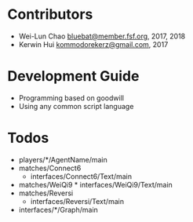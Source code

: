Contributors
============
* Wei-Lun Chao <bluebat@member.fsf.org>, 2017, 2018
* Kerwin Hui <kommodorekerz@gmail.com>, 2017

Development Guide
=================
* Programming based on goodwill
* Using any common script language

Todos
=====
* players/*/AgentName/main
* matches/Connect6
	* interfaces/Connect6/Text/main
* matches/WeiQi9
        * interfaces/WeiQi9/Text/main
* matches/Reversi
	* interfaces/Reversi/Text/main
* interfaces/*/Graph/main
